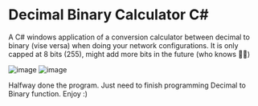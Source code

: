 # Decimal Binary Calculator C#
A C# windows application of a conversion calculator between decimal to binary (vise versa) when doing your network configurations.
It is only capped at 8 bits (255), might add more bits in the future (who knows 🤷‍♂️)

![image](https://user-images.githubusercontent.com/74930417/111056824-c950eb00-8447-11eb-9af9-d40019c28ad9.png) ![image](https://user-images.githubusercontent.com/74930417/111056828-d1a92600-8447-11eb-93a2-ce84e67a76c4.png)

Halfway done the program. Just need to finish programming Decimal to Binary function. Enjoy :)

